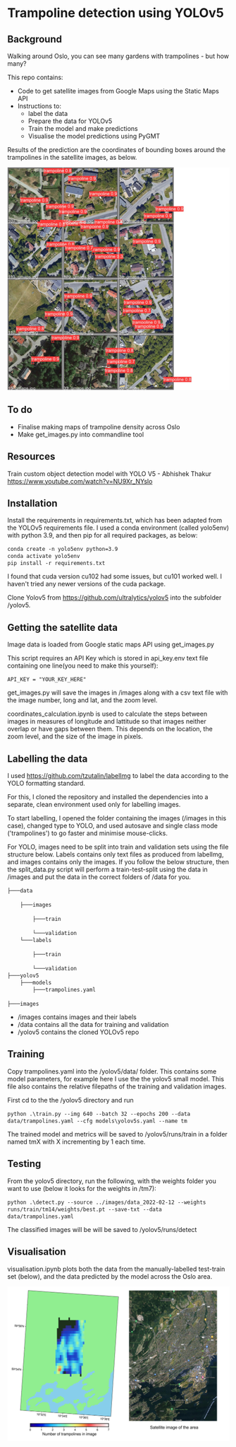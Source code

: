 # Trampoline detection using YOLOv5
## Background

Walking around Oslo, you can see many gardens with trampolines - but how many? 

This repo contains:
* Code to get satellite images from Google Maps using the Static Maps API
* Instructions to:
    - label the data
    - Prepare the data for YOLOv5
    - Train the model and make predictions
    - Visualise the model predictions using PyGMT

Results of the prediction are the coordinates of bounding boxes around the trampolines in the satellite images, as below.

![](./resources/val_batch0_pred.jpg)
## To do

* Finalise making maps of trampoline density across Oslo
* Make get_images.py into commandline tool

## Resources

Train custom object detection model with YOLO V5 - Abhishek Thakur
https://www.youtube.com/watch?v=NU9Xr_NYslo

## Installation

Install the requirements in requirements.txt, which has been adapted from the YOLOv5 requirements file. I used a conda environment (called yolo5env) with python 3.9, and then pip for all required packages, as below:

    conda create -n yolo5env python=3.9
    conda activate yolo5env
    pip install -r requirements.txt

I found that cuda version cu102 had some issues, but cu101 worked well. I haven't tried any newer versions of the cuda package.

Clone Yolov5 from https://github.com/ultralytics/yolov5 into the subfolder /yolov5.

## Getting the satellite data

Image data is loaded from Google static maps API using get_images.py

This script requires an API Key which is stored in api_key.env text file containing one line(you need to make this yourself):

    API_KEY = "YOUR_KEY_HERE"
    
get_images.py will save the images in /images along with a csv text file with the image number, long and lat, and the zoom level.

coordinates_calculation.ipynb is used to calculate the steps between images in measures of longitude and lattitude so that images neither overlap or have gaps between them. This depends on the location, the zoom level, and the size of the image in pixels.

## Labelling the data

I used https://github.com/tzutalin/labelImg to label the data according to the YOLO formatting standard. 

For this, I cloned the repository and installed the dependencies into a separate, clean environment used only for labelling images. 

To start labelling, I opened the folder containing the images (/images in this case), changed type to YOLO, and used autosave and single class mode ('trampolines') to go faster and minimise mouse-clicks.

For YOLO, images need to be split into train and validation sets using the file structure below. Labels contains only text files as produced from labelImg, and images contains only the images. If you follow the below structure, then the split_data.py script will perform a train-test-split using the data in /images and put the data in the correct folders of /data for you.

    ├───data

        ├───images

            ├───train

            └───validation
        └───labels

            ├───train

            └───validation
    ├───yolov5
        ├───models
            ├───trampolines.yaml

    ├───images


* /images contains images and their labels
* /data contains all the data for training and validation
* /yolov5 contains the cloned YOLOv5 repo

## Training 

Copy trampolines.yaml into the /yolov5/data/ folder. This contains some model parameters, for example here I use the the yolov5 small model. This file also contains the relative filepaths of the training and validation images.

First cd to the the /yolov5 directory and run

    python .\train.py --img 640 --batch 32 --epochs 200 --data data/trampolines.yaml --cfg models\yolov5s.yaml --name tm

The trained model and metrics will be saved to /yolov5/runs/train in a folder named tmX with X incrementing by 1 each time.

## Testing

From the yolov5 directory, run the following, with the weights folder you want to use (below it looks for the weights in /tm7):

    python .\detect.py --source ../images/data_2022-02-12 --weights runs/train/tm14/weights/best.pt --save-txt --data data/trampolines.yaml

The classified images will be will be saved to /yolov5/runs/detect

## Visualisation

visualisation.ipynb plots both the data from the manually-labelled test-train set (below), and the data predicted by the model across the Oslo area.

![](./resources/training_set_location.png)

